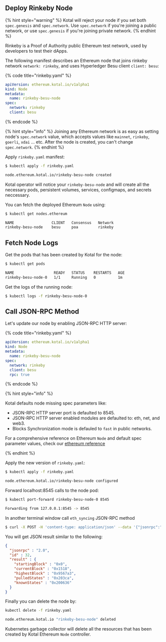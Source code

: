 ## Deploy Rinkeby Node

{% hint style="warning" %}
Kotal will reject your node if you set both `spec.genesis` and `spec.network`. Use `spec.network` if you're joining a public network, or use `spec.genesis` if you're joining private network.
{% endhint %}

Rinkeby is a Proof of Authority public Ethereum test network, used by developers to test their dApps.


The following manifest describes an Ethereum node that joins rinkeby network `network: rinkeby`, and uses Hyperledger Besu client `client: besu`:

{% code title="rinkeby.yaml" %}
```yaml
apiVersion: ethereum.kotal.io/v1alpha1
kind: Node
metadata:
  name: rinkeby-besu-node
spec:
  network: rinkeby
  client: besu
```
{% endcode %}

{% hint style="info" %}
Joining any Ethereum network is as easy as setting node's `spec.network` value, which accepts values like `mainnet`, `rinkeby`, `goerli`, `xdai` ... etc.
After the node is created, you can't change `spec.network`.
{% endhint %}

Apply `rinkeby.yaml` manifest:

```bash
$ kubectl apply -f rinkeby.yaml

node.ethereum.kotal.io/rinkeby-besu-node created
```

Kotal operator will notice your `rinkeby-besu-node` and will create all the necessary pods, persistent volumes, services, configmaps, and secrets neccessary.

You can fetch the deployed Ethereum `Node` using:

```bash
$ kubectl get nodes.ethereum

NAME                 CLIENT   Consensus   Network
rinkeby-besu-node    besu     poa         rinkeby
```

## Fetch Node Logs

Get the pods that has been created by Kotal for the node:

```bash
$ kubectl get pods

NAME                  READY   STATUS    RESTARTS   AGE
rinkeby-besu-node-0   1/1     Running   0          1m
```

Get the logs of the running node:

```bash
$ kubectl logs -f rinkeby-besu-node-0
```

## Call JSON-RPC Method

Let's update our node by enabling JSON-RPC HTTP server:

{% code title="rinkeby.yaml" %}
```yaml
apiVersion: ethereum.kotal.io/v1alpha1
kind: Node
metadata:
  name: rinkeby-besu-node
spec:
  network: rinkeby
  client: besu
  rpc: true
```
{% endcode %}

{% hint style="info" %}

Kotal defaults node missing spec parameters like:

* JSON-RPC HTTP server port is defaulted to 8545.
* JSON-RPC HTTP server enabled modules are defaulted to: eth, net, and web3.
* Blocks Synchronization mode is defauled to `fast` in public networks.

For a comprehensive reference on Ethereum `Node` and default spec parameter values, check our [ethereum reference](../reference/ethereum.md)

{% endhint %}

Apply the new version of `rinkeby.yaml`:

```bash
$ kubectl apply -f rinkeby.yaml

node.ethereum.kotal.io/rinkeby-besu-node configured
```

Forward localhost:8545 calls to the node pod:

```bash
$ kubectl port-forward rinkeby-besu-node-0 8545

Forwarding from 127.0.0.1:8545 -> 8545
```

In another terminal window call `eth_syncing` JSON-RPC method

```bash
$ curl -X POST -H 'content-type: application/json' --data '{"jsonrpc":"2.0","method":"eth_syncing","params":[],"id":32}' http://127.0.0.1:8545
```

You will get JSON result similar to the following:

```JSON
{
  "jsonrpc" : "2.0",
  "id" : 32,
  "result" : {
    "startingBlock" : "0x0",
    "currentBlock" : "0x1518",
    "highestBlock" : "0x9567a3",
    "pulledStates" : "0x203ca",
    "knownStates" : "0x200636"
  }
}
```

Finally you can delete the node by:

```bash
kubectl delete -f rinkeby.yaml

node.ethereum.kotal.io "rinkeby-besu-node" deleted
```

Kubernetes garbage collector will delete all the resources that has been created by Kotal Ethereum `Node` controller.